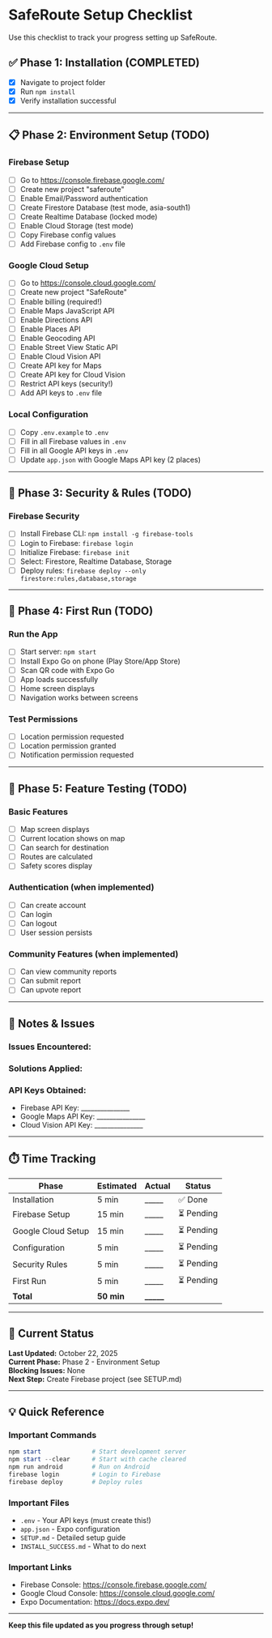 # SafeRoute Setup Checklist

Use this checklist to track your progress setting up SafeRoute.

## ✅ Phase 1: Installation (COMPLETED)
- [x] Navigate to project folder
- [x] Run `npm install`
- [x] Verify installation successful

---

## 📋 Phase 2: Environment Setup (TODO)

### Firebase Setup
- [ ] Go to https://console.firebase.google.com/
- [ ] Create new project "saferoute"
- [ ] Enable Email/Password authentication
- [ ] Create Firestore Database (test mode, asia-south1)
- [ ] Create Realtime Database (locked mode)
- [ ] Enable Cloud Storage (test mode)
- [ ] Copy Firebase config values
- [ ] Add Firebase config to `.env` file

### Google Cloud Setup
- [ ] Go to https://console.cloud.google.com/
- [ ] Create new project "SafeRoute"
- [ ] Enable billing (required!)
- [ ] Enable Maps JavaScript API
- [ ] Enable Directions API
- [ ] Enable Places API
- [ ] Enable Geocoding API
- [ ] Enable Street View Static API
- [ ] Enable Cloud Vision API
- [ ] Create API key for Maps
- [ ] Create API key for Cloud Vision
- [ ] Restrict API keys (security!)
- [ ] Add API keys to `.env` file

### Local Configuration
- [ ] Copy `.env.example` to `.env`
- [ ] Fill in all Firebase values in `.env`
- [ ] Fill in all Google API keys in `.env`
- [ ] Update `app.json` with Google Maps API key (2 places)

---

## 🔐 Phase 3: Security & Rules (TODO)

### Firebase Security
- [ ] Install Firebase CLI: `npm install -g firebase-tools`
- [ ] Login to Firebase: `firebase login`
- [ ] Initialize Firebase: `firebase init`
- [ ] Select: Firestore, Realtime Database, Storage
- [ ] Deploy rules: `firebase deploy --only firestore:rules,database,storage`

---

## 🚀 Phase 4: First Run (TODO)

### Run the App
- [ ] Start server: `npm start`
- [ ] Install Expo Go on phone (Play Store/App Store)
- [ ] Scan QR code with Expo Go
- [ ] App loads successfully
- [ ] Home screen displays
- [ ] Navigation works between screens

### Test Permissions
- [ ] Location permission requested
- [ ] Location permission granted
- [ ] Notification permission requested

---

## 🧪 Phase 5: Feature Testing (TODO)

### Basic Features
- [ ] Map screen displays
- [ ] Current location shows on map
- [ ] Can search for destination
- [ ] Routes are calculated
- [ ] Safety scores display

### Authentication (when implemented)
- [ ] Can create account
- [ ] Can login
- [ ] Can logout
- [ ] User session persists

### Community Features (when implemented)
- [ ] Can view community reports
- [ ] Can submit report
- [ ] Can upvote report

---

## 📝 Notes & Issues

### Issues Encountered:


### Solutions Applied:


### API Keys Obtained:
- Firebase API Key: _______________
- Google Maps API Key: _______________
- Cloud Vision API Key: _______________

---

## ⏱️ Time Tracking

| Phase | Estimated | Actual | Status |
|-------|-----------|--------|--------|
| Installation | 5 min | _____ | ✅ Done |
| Firebase Setup | 15 min | _____ | ⏳ Pending |
| Google Cloud Setup | 15 min | _____ | ⏳ Pending |
| Configuration | 5 min | _____ | ⏳ Pending |
| Security Rules | 5 min | _____ | ⏳ Pending |
| First Run | 5 min | _____ | ⏳ Pending |
| **Total** | **50 min** | **_____** | |

---

## 🎯 Current Status

**Last Updated:** October 22, 2025  
**Current Phase:** Phase 2 - Environment Setup  
**Blocking Issues:** None  
**Next Step:** Create Firebase project (see SETUP.md)

---

## 💡 Quick Reference

### Important Commands
```powershell
npm start              # Start development server
npm start --clear      # Start with cache cleared
npm run android        # Run on Android
firebase login         # Login to Firebase
firebase deploy        # Deploy rules
```

### Important Files
- `.env` - Your API keys (must create this!)
- `app.json` - Expo configuration
- `SETUP.md` - Detailed setup guide
- `INSTALL_SUCCESS.md` - What to do next

### Important Links
- Firebase Console: https://console.firebase.google.com/
- Google Cloud Console: https://console.cloud.google.com/
- Expo Documentation: https://docs.expo.dev/

---

**Keep this file updated as you progress through setup!**
